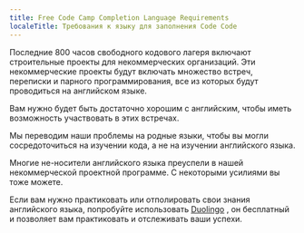 ```yaml
---
title: Free Code Camp Completion Language Requirements
localeTitle: Требования к языку для заполнения Code Code
---
```

Последние 800 часов свободного кодового лагеря включают строительные проекты для некоммерческих организаций. Эти некоммерческие проекты будут включать множество встреч, переписки и парного программирования, все из которых будут проводиться на английском языке.

Вам нужно будет быть достаточно хорошим с английским, чтобы иметь возможность участвовать в этих встречах.

Мы переводим наши проблемы на родные языки, чтобы вы могли сосредоточиться на изучении кода, а не на изучении английского языка.

Многие не-носители английского языка преуспели в нашей некоммерческой проектной программе. С некоторыми усилиями вы тоже можете.

Если вам нужно практиковать или отполировать свои знания английского языка, попробуйте использовать [Duolingo](https://www.duolingo.com/) , он бесплатный и позволяет вам практиковать и отслеживать ваши успехи.